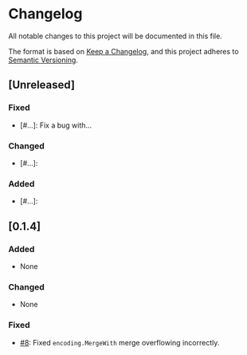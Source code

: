 # Changelog
All notable changes to this project will be documented in this file.

The format is based on [Keep a Changelog](https://keepachangelog.com/en/1.0.0/),
and this project adheres to [Semantic Versioning](https://semver.org/spec/v2.0.0.html).

## [Unreleased]

### Fixed
- [#...]: Fix a bug with...

### Changed
- [#...]: 

### Added
- [#...]: 


## [0.1.4]

### Added
- None

### Changed
- None

### Fixed
- [#8]: Fixed `encoding.MergeWith` merge overflowing incorrectly. 


[#8]: https://github.com/sugarme/tokenizer/pull/8
